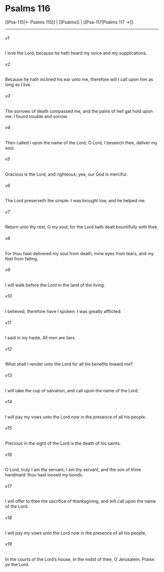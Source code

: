 # Psalms 116

[[Psa-115|← Psalms 115]] | [[Psalms]] | [[Psa-117|Psalms 117 →]]
***

###### v1
I love the Lord, because he hath heard my voice and my supplications.
###### v2
Because he hath inclined his ear unto me, therefore will I call upon him as long as I live.
###### v3
The sorrows of death compassed me, and the pains of hell gat hold upon me: I found trouble and sorrow.
###### v4
Then called I upon the name of the Lord; O Lord, I beseech thee, deliver my soul.
###### v5
Gracious is the Lord, and righteous; yea, our God is merciful.
###### v6
The Lord preserveth the simple: I was brought low, and he helped me.
###### v7
Return unto thy rest, O my soul; for the Lord hath dealt bountifully with thee.
###### v8
For thou hast delivered my soul from death, mine eyes from tears, and my feet from falling.
###### v9
I will walk before the Lord in the land of the living.
###### v10
I believed, therefore have I spoken: I was greatly afflicted:
###### v11
I said in my haste, All men are liars.
###### v12
What shall I render unto the Lord for all his benefits toward me?
###### v13
I will take the cup of salvation, and call upon the name of the Lord.
###### v14
I will pay my vows unto the Lord now in the presence of all his people.
###### v15
Precious in the sight of the Lord is the death of his saints.
###### v16
O Lord, truly I am thy servant; I am thy servant, and the son of thine handmaid: thou hast loosed my bonds.
###### v17
I will offer to thee the sacrifice of thanksgiving, and will call upon the name of the Lord.
###### v18
I will pay my vows unto the Lord now in the presence of all his people,
###### v19
In the courts of the Lord’s house, in the midst of thee, O Jerusalem. Praise ye the Lord. 
